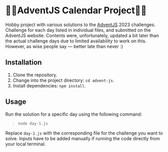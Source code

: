 # 🎅🏼AdventJS Calendar Project🎅🏼

Hobby project with various solutions to the <a href="https://adventjs.dev">AdventJS</a> 2023 challenges. Challenge for each day listed in individual files, and submitted on the AdventJS website. Contents were, unfortunately, updated a bit later than the actual challenge days due to limited availability to work on this. However, as wise people say — better late than never :)

## Installation

1. Clone the repository.
2. Change into the project directory: `cd advent-js`.
3. Install dependencies: `npm install`.

## Usage

Run the solution for a specific day using the following command:

> `node day-1.js`

Replace `day-1.js` with the corresponding file for the challenge you want to solve. Inputs have to be added manually if running the code directly from your local terminal.
